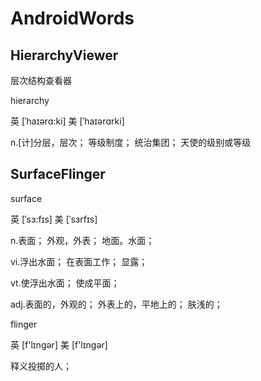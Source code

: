 # AndroidWords

## HierarchyViewer
层次结构查看器

hierarchy

英 [ˈhaɪərɑ:ki]  美 [ˈhaɪərɑrki] 

n.[计]分层，层次； 等级制度； 统治集团； 天使的级别或等级

## SurfaceFlinger

surface

英 [ˈsɜ:fɪs]  美 [ˈsɜrfɪs] 

n.表面； 外观，外表； 地面。水面；

vi.浮出水面； 在表面工作； 显露；

vt.使浮出水面； 使成平面；

adj.表面的，外观的； 外表上的，平地上的； 肤浅的；

flinger

英 [f'lɪnɡər]  美 [f'lɪnɡər] 

释义投掷的人；
